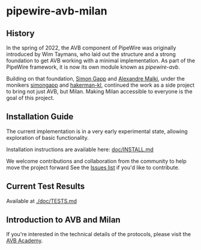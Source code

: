 # pipewire-avb-milan

## History

In the spring of 2022, the AVB component of PipeWire was originally
introduced by Wim Taymans, who laid out the structure and a strong
foundation to get AVB working with a minimal implementation.
As part of the PipeWire framework, it is now its own module
known as _pipewire-avb_.

Building on that foundation,
[Simon Gapp](mailto:simon.gapp@kebag-logic.com) and
[Alexandre Malki](mailto:alexandre.malki@kebag-logic.com), under the
monikers [simongapp](https://github.com/simongapp) and
[hakerman-kl](https://github.com/Mister-M-alt), continued the work
as a side  project to bring not just AVB, but Milan. Making Milan
accessible to everyone is the goal of this project.

## Installation Guide

The current implementation is in a very early experimental state, allowing
exploration of basic functionality.

Installation instructions are available here:
[doc/INSTALL.md](./doc/INSTALL.md#Prerequisites)

We welcome contributions and collaboration from the community to help move
the project forward
See the [Issues list](https://github.com/kebag-logic/pipewire/issues) if you'd
like to contribute.

## Current Test Results

Available at [./doc/TESTS.md](./doc/TESTS.md)

## Introduction to AVB and Milan

If you're interested in the technical details of the protocols,
please visit the [AVB Academy](https://avb-academy.com).
